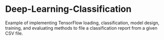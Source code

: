 # Deep-Learning-Classification
Example of implementing TensorFlow loading, classification, model design, training, and evaluating methods to file a classification report from a given CSV file.

